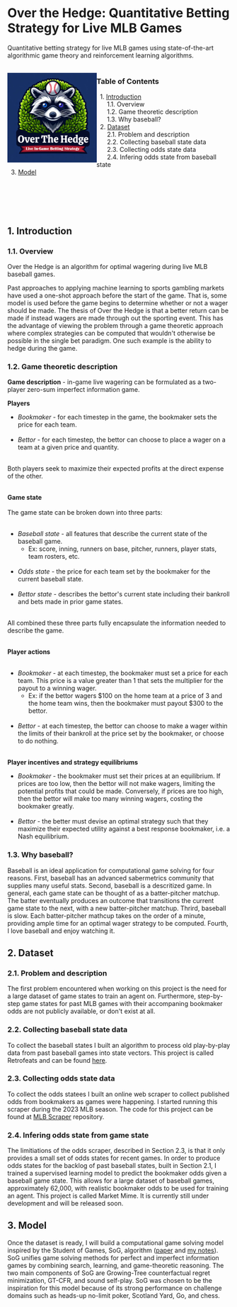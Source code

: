 # Over the Hedge: Quantitative Betting Strategy for Live MLB Games
Quantitative betting strategy for live MLB games using state-of-the-art algorithmic game theory and reinforcement learning algorithms. <br/><br/>

<img align="left" src="https://github.com/sbconlon/over-the-hedge/blob/main/images/over-the-hedge-logo.png" width=40%>

### Table of Contents
&nbsp;&nbsp;1. [Introduction](#1-introduction) <br/>
&nbsp;&nbsp;&nbsp;&nbsp;&nbsp; 1.1. Overview <br/>
&nbsp;&nbsp;&nbsp;&nbsp;&nbsp; 1.2. Game theoretic description <br/>
&nbsp;&nbsp;&nbsp;&nbsp;&nbsp; 1.3. Why baseball? <br/>
&nbsp;&nbsp;2. [Dataset](#2-dataset) <br/>
&nbsp;&nbsp;&nbsp;&nbsp;&nbsp; 2.1. Problem and description <br/>
&nbsp;&nbsp;&nbsp;&nbsp;&nbsp; 2.2. Collecting baseball state data <br/>
&nbsp;&nbsp;&nbsp;&nbsp;&nbsp; 2.3. Collecting odds state data <br/>
&nbsp;&nbsp;&nbsp;&nbsp;&nbsp; 2.4. Infering odds state from baseball state <br/>
&nbsp;&nbsp;3. [Model](#3-model) <br/>

<br/><br/><br/><br/>
## 1. Introduction
### 1.1. Overview
Over the Hedge is an algorithm for optimal wagering during live MLB baseball games. <br/>

Past approaches to applying machine learning to sports gambling markets have used a one-shot approach before the start of the game. That is, some model is used before the game begins to determine whether or not a wager should be made. The thesis of Over the Hedge is that a better return can be made if instead wagers are made through out the sporting event. This has the advantage of viewing the problem through a game theoretic approach where complex strategies can be computed that wouldn't otherwise be possible in the single bet paradigm. One such example is the ability to hedge during the game.

### 1.2. Game theoretic description

**Game description** - in-game live wagering can be formulated as a two-player zero-sum imperfect information game. <br/>

**Players**
 * _Bookmaker_ - for each timestep in the game, the bookmaker sets the price for each team. <br/><br/>
 * _Bettor_ - for each timestep, the bettor can choose to place a wager on a team at a given price and quantity. <br/><br/>

 Both players seek to maximize their expected profits at the direct expense of the other. <br/><Br/>

**Game state** <br/><br/>
The game state can be broken down into three parts: <br/><br/>
 * _Baseball state_ - all features that describe the current state of the baseball game.
   * Ex: score, inning, runners on base, pitcher, runners, player stats, team rosters, etc. <br/><br/>
 * _Odds state_ - the price for each team set by the bookmaker for the current baseball state. <br/><br/>
 * _Bettor state_ - describes the bettor's current state including their bankroll and bets made in prior game states. <br/><br/>

 All combined these three parts fully encapsulate the information needed to describe the game. <br/><br/>

 **Player actions**<br/><br/>
  * _Bookmaker_ - at each timestep, the bookmaker must set a price for each team. This price is a value greater than 1 that sets the multiplier for the payout to a winning wager.
    * Ex: if the bettor wagers $100 on the home team at a price of 3 and the home team wins, then the bookmaker must payout $300 to the bettor. <br/><br/>
  * _Bettor_ - at each timestep, the bettor can choose to make a wager within the limits of their bankroll at the price set by the bookmaker, or choose to do nothing. <br/><br/>

  **Player incentives and strategy equilibriums**
   * _Bookmaker_ - the bookmaker must set their prices at an equilibrium. If prices are too low, then the bettor will not make wagers, limiting the potential profits that could be made. Conversely, if prices are too high, then the bettor will make too many winning wagers, costing the bookmaker greatly. <br/><br/>
   * _Bettor_ - the better must devise an optimal strategy such that they maximize their expected utility against a best response bookmaker, i.e. a Nash equilibrium.

### 1.3. Why baseball?
Baseball is an ideal application for computational game solving for four reasons. First, baseball has an advanced sabermetrics community that supplies many useful stats. Second, baseball is a descritized game. In general, each game state can be thought of as a batter-pitcher matchup. The batter eventually produces an outcome that transitions the current game state to the next, with a new batter-pitcher matchup. Thrird, baseball is slow. Each batter-pitcher mathcup takes on the order of a minute, providing ample time for an optimal wager strategy to be computed. Fourth, I love baseball and enjoy watching it. 

## 2. Dataset
### 2.1. Problem and description
The first problem encountered when working on this project is the need for a large dataset of game states to train an agent on. Furthermore, step-by-step game states for past MLB games with their accompaning bookmaker odds are not publicly available, or don't exist at all.

### 2.2. Collecting baseball state data
To collect the baseball states I built an algorithm to process old play-by-play data from past baseball games into state vectors. This project is called Retrofeats and can be found [here](https://github.com/sbconlon/retrofeats).

### 2.3. Collecting odds state data
To collect the odds statees I built an online web scraper to collect published odds from bookmakers as games were happening. I started running this scraper during the 2023 MLB season. The code for this project can be found at [MLB Scraper](https://github.com/sbconlon/mlb-scraper) repository.

### 2.4. Infering odds state from game state
The limitiations of the odds scraper, described in Section 2.3, is that it only provides a small set of odds states for recent games. In order to produce odds states for the backlog of past baseball states, built in Section 2.1, I trained a supervised learning model to predict the bookmaker odds given a baseball game state. This allows for a large dataset of baseball games, approximately 62,000, with realistic bookmaker odds to be used for training an agent. This project is called Market Mime. It is currently still under development and will be released soon. 

## 3. Model
Once the dataset is ready, I will build a computational game solving model inspired by the Student of Games, SoG, algorithm ([paper](https://www.ncbi.nlm.nih.gov/pmc/articles/PMC10651118/pdf/sciadv.adg3256.pdf) and [my notes](https://github.com/sbconlon/notes/blob/main/papers/student-of-games-a-unified-learning-algorithm-for-both-perfect-and-imperfect-info-games.pdf)). SoG unifies game solving methods for perfect and imperfect information games by combining search, learning, and game-theoretic reasoning. The two main components of SoG are Growing-Tree counterfactual regret minimization, GT-CFR, and sound self-play. SoG was chosen to be the inspiration for this model because of its strong performance on challenge domains such as heads-up no-limit poker, Scotland Yard, Go, and chess. 

